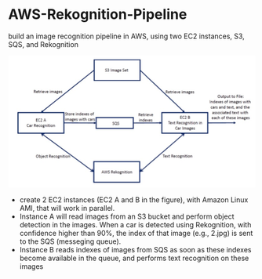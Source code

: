 # AWS-Rekognition-Pipeline
build an image recognition pipeline in AWS, using two EC2 instances, S3, SQS, and Rekognition

![Screenshot](flowchart.PNG)

<ul>
<li>create 2 EC2 instances (EC2 A and B in the figure), with Amazon Linux AMI, that will work in parallel.</li>
<li>Instance A will read images from an S3 bucket  and perform object detection in the images. When a car is detected using Rekognition, with confidence higher than 90%, the index of that image (e.g., 2.jpg) is sent to the SQS (messeging queue). </li>
  <li> 
 Instance B reads indexes of images from SQS as soon as these indexes become available in the queue, and performs text recognition on these images</li>
</ul>


